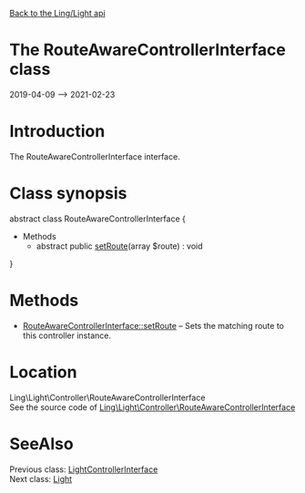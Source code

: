 [Back to the Ling/Light api](https://github.com/lingtalfi/Light/blob/master/doc/api/Ling/Light.md)



The RouteAwareControllerInterface class
================
2019-04-09 --> 2021-02-23






Introduction
============

The RouteAwareControllerInterface interface.



Class synopsis
==============


abstract class <span class="pl-k">RouteAwareControllerInterface</span>  {

- Methods
    - abstract public [setRoute](https://github.com/lingtalfi/Light/blob/master/doc/api/Ling/Light/Controller/RouteAwareControllerInterface/setRoute.md)(array $route) : void

}






Methods
==============

- [RouteAwareControllerInterface::setRoute](https://github.com/lingtalfi/Light/blob/master/doc/api/Ling/Light/Controller/RouteAwareControllerInterface/setRoute.md) &ndash; Sets the matching route to this controller instance.





Location
=============
Ling\Light\Controller\RouteAwareControllerInterface<br>
See the source code of [Ling\Light\Controller\RouteAwareControllerInterface](https://github.com/lingtalfi/Light/blob/master/Controller/RouteAwareControllerInterface.php)



SeeAlso
==============
Previous class: [LightControllerInterface](https://github.com/lingtalfi/Light/blob/master/doc/api/Ling/Light/Controller/LightControllerInterface.md)<br>Next class: [Light](https://github.com/lingtalfi/Light/blob/master/doc/api/Ling/Light/Core/Light.md)<br>
